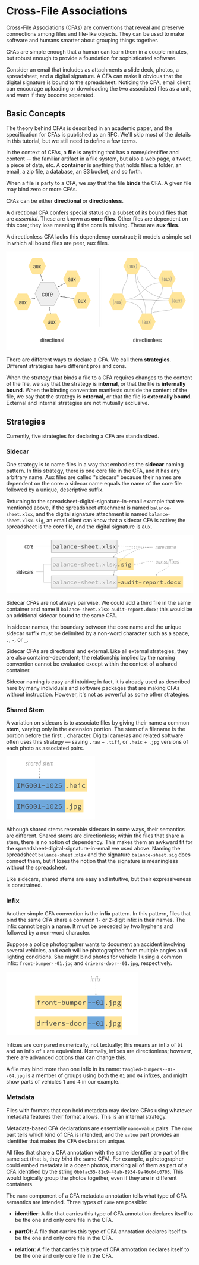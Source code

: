 # Cross-File Associations

Cross-File Associations (CFAs) are conventions that reveal and preserve connections among files and file-like objects. They can be used to make software and humans smarter about grouping things together.

CFAs are simple enough that a human can learn them in a couple minutes, but robust enough to provide a foundation for sophisticated software.

Consider an email that includes as attachments a slide deck, photos, a spreadsheet, and a digital signature. A CFA can make it obvious that the digital signature is bound to the spreadsheet. Noticing the CFA, email client can encourage uploading or downloading the two associated files as a unit, and warn if they become separated.

## Basic Concepts

The theory behind CFAs is described in an academic paper, and the specification for CFAs is published as an RFC. We'll skip most of the details in this tutorial, but we still need to define a few terms.

In the context of CFAs, a __file__ is anything that has a name/identifier and content -- the familiar artifact in a file system, but also a web page, a tweet, a piece of data, etc. A __container__ is anything that holds files: a folder, an email, a zip file, a database, an S3 bucket, and so forth.

When a file is party to a CFA, we say that the file __binds__ the CFA. A given file may bind zero or more CFAs.

CFAs can be either __directional__ or __directionless__.

A directional CFA confers special status on a subset of its bound files that are *essential*. These are known as __core files__. Other files are dependent on this core; they lose meaning if the core is missing. These are __aux files__.

A directionless CFA lacks this dependency construct; it models a simple set in which all bound files are peer, aux files.

![directional vs. directionless CFAs](directional-vs-directionaless-cfas.png)

There are different ways to declare a CFA. We call them __strategies__. Different strategies have different pros and cons.

When the strategy that binds a file to a CFA requires changes to the content of the file, we say that the strategy is __internal__, or that the file is __internally bound__. When the binding convention manifests outside the content of the file, we say that the strategy is __external__, or that the file is __externally bound__. External and internal strategies are not mutually exclusive.

## Strategies

Currently, five strategies for declaring a CFA are standardized.

### Sidecar

One strategy is to name files in a way that embodies the __sidecar__ naming pattern. In this strategy, there is one core file in the CFA, and it has any arbitrary name. Aux files are called "sidecars" because their names are dependent on the core: a sidecar name equals the name of the core file followed by a unique, descriptive suffix.

Returning to the spreadsheet-digital-signature-in-email example that we mentioned above, if the spreadsheet attachment is named `balance-sheet.xlsx`, and the digital signature attachment is named `balance-sheet.xlsx.sig`, an email client can know that a sidecar CFA is active; the spreadsheet is the core file, and the digital signature is aux.

![sidecar CFA](sidecar-cfa.png)

Sidecar CFAs are not always pairwise. We could add a third file in the same container and name it `balance-sheet.xlsx-audit-report.docx`; this would be an additional sidecar bound to the same CFA.

In sidecar names, the boundary between the core name and the unique sidecar suffix must be delimited by a non-word character such as a space, `.`, `-`, or `_`.

Sidecar CFAs are directional and external. Like all external strategies, they are also container-dependent; the relationship implied by the naming convention cannot be evaluated except within the context of a shared container.

Sidecar naming is easy and intuitive; in fact, it is already used as described here by many individuals and software packages that are making CFAs without instruction. However, it's not as powerful as some other strategies.

### Shared Stem

A variation on sidecars is to associate files by giving their name a common __stem__, varying only in the extension portion. The stem of a filename is the portion before the first `.` character. Digital cameras and related software often uses this strategy &mdash; saving `.raw` + `.tiff`, or `.heic` + `.jpg` versions of each photo as associated pairs.

![shared stem CFA](shared-stem-cfa.png)

Although shared stems resemble sidecars in some ways, their semantics are different. Shared stems are directionless; within the files that share a stem, there is no notion of dependency. This makes them an awkward fit for the spreadsheet-digital-signature-in-email we used above. Naming the spreadsheet `balance-sheet.xlsx` and the signature `balance-sheet.sig` does connect them, but it loses the notion that the signature is meaningless without the spreadsheet.

Like sidecars, shared stems are easy and intuitive, but their expressiveness is constrained.

### Infix

Another simple CFA convention is the __infix__ pattern. In this pattern, files that bind the same CFA share a common 1- or 2-digit infix in their names. The infix cannot begin a name. It must be preceded by two hyphens and followed by a non-word character.

Suppose a police photographer wants to document an accident involving several vehicles, and each will be photographed from multiple angles and lighting conditions. She might bind photos for vehicle 1 using a common infix: `front-bumper--01.jpg` and `drivers-door--01.jpg`, respectively.

![infix CFA](infix-cfa.png)

Infixes are compared numerically, not textually; this means an infix of `01` and an infix of `1` are equivalent. Normally, infixes are directionless; however, there are advanced options that can change this.

A file may bind more than one infix in its name: `tangled-bumpers--01--04.jpg` is a member of groups using both the `01` and `04` infixes, and might show parts of vehicles 1 and 4 in our example.

### Metadata

Files with formats that can hold metadata may declare CFAs using whatever metadata features their format allows. This is an internal strategy.

Metadata-based CFA declarations are essentially `name=value` pairs. The `name` part tells which kind of CFA is intended, and the `value` part provides an identifier that makes the CFA declaration unique.

All files that share a CFA annotation with the same identifier are part of the same set (that is, they *bind* the same CFA). For example, a photographer could embed metadata in a dozen photos, marking all of them as part of a CFA identified by the string `0bbfac55-81c9-48ab-8934-9a46c64c0703`. This would logically group the photos together, even if they are in different containers.

The `name` component of a CFA metadata annotation tells what type of CFA semantics are intended. Three types of `name` are possible:

* __identifier__: A file that carries this type of CFA annotation declares itself to be the one and only core file in the CFA.

* __partOf__: A file that carries this type of CFA annotation declares itself to be the one and only core file in the CFA.

* __relation__: A file that carries this type of CFA annotation declares itself to be the one and only core file in the CFA.